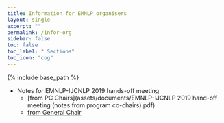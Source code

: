 ```yaml
---
title: Information for EMNLP organisers
layout: single
excerpt: ""
permalink: /infor-org
sidebar: false
toc: false
toc_label: " Sections"
toc_icon: "cog"
---
```

{% include base_path %}



- Notes for EMNLP-IJCNLP 2019 hands-off meeting
  - [from  PC Chairs](assets/documents/EMNLP-IJCNLP 2019 hand-off meeting (notes from program co-chairs).pdf)
  - [from General Chair](assets/documents/emnlp19_handoff_GC.pptx.pdf)

